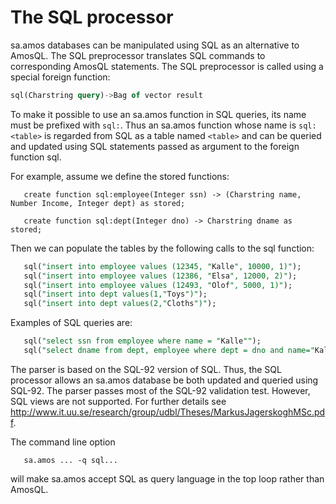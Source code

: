 # The SQL processor

sa.amos databases can be manipulated using SQL as an alternative to AmosQL. The SQL preprocessor translates SQL commands to corresponding AmosQL statements. The SQL preprocessor is called using a special foreign function:
```sql
sql(Charstring query)->Bag of vector result
```
To make it possible to use an sa.amos function in SQL queries, its name must be prefixed with `sql:`. Thus an sa.amos function whose name is `sql: <table>` is regarded from SQL as a table named `<table>` and can be queried and updated using SQL statements passed as argument to the foreign function sql.

For example, assume we define the stored functions:
```
   create function sql:employee(Integer ssn) -> (Charstring name, Number Income, Integer dept) as stored;

   create function sql:dept(Integer dno) -> Charstring dname as stored;
```

Then we can populate the tables by the following calls to the sql function:
```sql
   sql("insert into employee values (12345, "Kalle", 10000, 1)");
   sql("insert into employee values (12386, "Elsa", 12000, 2)");
   sql("insert into employee values (12493, "Olof", 5000, 1)");
   sql("insert into dept values(1,"Toys")");
   sql("insert into dept values(2,"Cloths")");
```
Examples of SQL queries are:
```sql
   sql("select ssn from employee where name = "Kalle"");
   sql("select dname from dept, employee where dept = dno and name="Kalle"");
```  

The parser is based on the SQL-92 version of SQL. Thus, the SQL processor allows an sa.amos database be both updated and queried using SQL-92. The parser passes most of the SQL-92 validation test.  However, SQL views are not supported. For further details see http://www.it.uu.se/research/group/udbl/Theses/MarkusJagerskoghMSc.pdf.

The command line option
```
   sa.amos ... -q sql...
```
will make sa.amos accept SQL as query language in the top loop rather than AmosQL.
